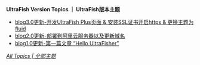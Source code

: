 **UltraFish Version Topics ｜ UltraFish版本主题**

* [blog3.0更新-开发UltraFish Plus页面 & 安装SSL证书开启https & 更换主题为fluid](https://ultrafish.cn/2021/07/27/blog3/)
* [blog2.0更新-部署到阿里云服务器以及更新域名 ](https://ultrafish.cn/2020/10/15/blog2/)
* [blog1.0更新-第一篇文章 “Hello UltraFisher”](https://ultrafish.cn/2020/07/29/hello-ultrafisher/)




[*All Topics | 全部主题*](https://ultrafish.cn/topics/#/)